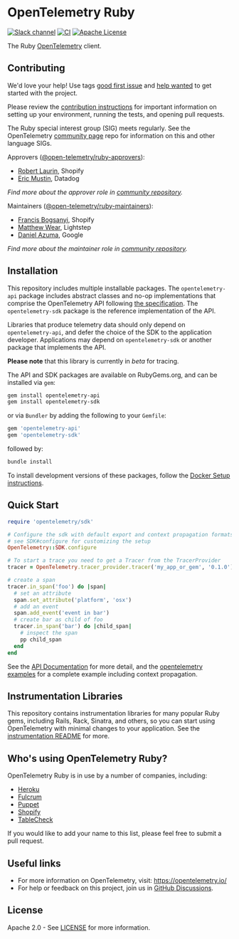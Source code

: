 # OpenTelemetry Ruby

[![Slack channel][slack-image]][slack-url]
[![CI][ci-image]][ci-image]
[![Apache License][license-image]][license-image]

The Ruby [OpenTelemetry](https://opentelemetry.io/) client.

## Contributing

We'd love your help! Use tags [good first issue][issues-good-first-issue] and
[help wanted][issues-help-wanted] to get started with the project.

Please review the [contribution instructions](CONTRIBUTING.md) for important
information on setting up your environment, running the tests, and opening pull
requests.

The Ruby special interest group (SIG) meets regularly. See the OpenTelemetry
[community page][ruby-sig] repo for information on this and other language SIGs.

Approvers ([@open-telemetry/ruby-approvers](https://github.com/orgs/open-telemetry/teams/ruby-approvers)):

- [Robert Laurin](https://github.com/robertlaurin), Shopify
- [Eric Mustin](https://github.com/ericmustin), Datadog

*Find more about the approver role in [community repository](https://github.com/open-telemetry/community/blob/master/community-membership.md#approver).*

Maintainers ([@open-telemetry/ruby-maintainers](https://github.com/orgs/open-telemetry/teams/ruby-maintainers)):

- [Francis Bogsanyi](https://github.com/fbogsany), Shopify
- [Matthew Wear](https://github.com/mwear), Lightstep
- [Daniel Azuma](https://github.com/dazuma), Google

*Find more about the maintainer role in [community repository](https://github.com/open-telemetry/community/blob/master/community-membership.md#maintainer).*

## Installation

This repository includes multiple installable packages. The `opentelemetry-api`
package includes abstract classes and no-op implementations that comprise the OpenTelemetry API following
[the
specification](https://github.com/open-telemetry/opentelemetry-specification).
The `opentelemetry-sdk` package is the reference implementation of the API.

Libraries that produce telemetry data should only depend on `opentelemetry-api`,
and defer the choice of the SDK to the application developer. Applications may
depend on `opentelemetry-sdk` or another package that implements the API.

**Please note** that this library is currently in _beta_ for tracing.

The API and SDK packages are available on RubyGems.org, and can be installed via `gem`:

```sh
gem install opentelemetry-api
gem install opentelemetry-sdk
```

or via `Bundler` by adding the following to your `Gemfile`:

```ruby
gem 'opentelemetry-api'
gem 'opentelemetry-sdk'
```
followed by:
```sh
bundle install
```

To install development versions of these packages, follow the [Docker Setup instructions](CONTRIBUTING.md#docker-setup).

## Quick Start

```ruby
require 'opentelemetry/sdk'

# Configure the sdk with default export and context propagation formats
# see SDK#configure for customizing the setup
OpenTelemetry::SDK.configure

# To start a trace you need to get a Tracer from the TracerProvider
tracer = OpenTelemetry.tracer_provider.tracer('my_app_or_gem', '0.1.0')

# create a span
tracer.in_span('foo') do |span|
  # set an attribute
  span.set_attribute('platform', 'osx')
  # add an event
  span.add_event('event in bar')
  # create bar as child of foo
  tracer.in_span('bar') do |child_span|
    # inspect the span
    pp child_span
  end
end
```

See the [API Documentation](https://open-telemetry.github.io/opentelemetry-ruby/) for more
detail, and the [opentelemetry examples][examples-github] for a complete example including
context propagation.

## Instrumentation Libraries

This repository contains instrumentation libraries for many popular Ruby
gems, including Rails, Rack, Sinatra, and others, so you can start
using OpenTelemetry with minimal changes to your application. See the
[instrumentation README](instrumentation/) for more.

## Who's using OpenTelemetry Ruby?

OpenTelemetry Ruby is in use by a number of companies, including:

- [Heroku](https://heroku.com)
- [Fulcrum](https://www.fulcrumapp.com/)
- [Puppet](https://puppet.com/)
- [Shopify](https://shopify.com)
- [TableCheck](https://www.tablecheck.com/)

If you would like to add your name to this list, please feel free to submit a pull request.

## Useful links

- For more information on OpenTelemetry, visit: <https://opentelemetry.io/>
- For help or feedback on this project, join us in [GitHub Discussions][discussions-url].

## License

Apache 2.0 - See [LICENSE][license-url] for more information.

[ci-image]: https://github.com/open-telemetry/opentelemetry-ruby/workflows/CI/badge.svg?event=push
[examples-github]: https://github.com/open-telemetry/opentelemetry-ruby/tree/main/examples
[issues-good-first-issue]: https://github.com/open-telemetry/opentelemetry-ruby/issues?q=is%3Aissue+is%3Aopen+label%3A%22good+first+issue%22
[issues-help-wanted]: https://github.com/open-telemetry/opentelemetry-ruby/issues?q=is%3Aissue+is%3Aopen+label%3A%22help+wanted%22
[license-image]: https://img.shields.io/badge/license-Apache_2.0-green.svg?style=flat
[license-url]: https://github.com/open-telemetry/opentelemetry-ruby/blob/main/LICENSE
[ruby-sig]: https://github.com/open-telemetry/community#ruby-sig
[opentelemetry-instrumentation-all-publishing]: https://github.com/open-telemetry/opentelemetry-ruby/tree/main/instrumentation/all#publishing
[slack-image]: https://img.shields.io/badge/slack-@cncf/otel/ruby-brightgreen.svg?logo=slack
[slack-url]: https://cloud-native.slack.com/archives/C01NWKKMKMY
[discussions-url]: https://github.com/open-telemetry/opentelemetry-ruby/discussions

